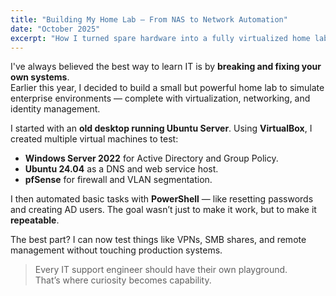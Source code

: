 ```yaml
---
title: "Building My Home Lab — From NAS to Network Automation"
date: "October 2025"
excerpt: "How I turned spare hardware into a fully virtualized home lab for networking, Active Directory, and PowerShell automation."
---
```


I've always believed the best way to learn IT is by **breaking and fixing your own systems**.  
Earlier this year, I decided to build a small but powerful home lab to simulate enterprise environments — complete with virtualization, networking, and identity management.

I started with an **old desktop running Ubuntu Server**. Using **VirtualBox**, I created multiple virtual machines to test:

- **Windows Server 2022** for Active Directory and Group Policy.
- **Ubuntu 24.04** as a DNS and web service host.
- **pfSense** for firewall and VLAN segmentation.

I then automated basic tasks with **PowerShell** — like resetting passwords and creating AD users. The goal wasn’t just to make it work, but to make it **repeatable**.

The best part? I can now test things like VPNs, SMB shares, and remote management without touching production systems.

> Every IT support engineer should have their own playground.  
> That’s where curiosity becomes capability.
